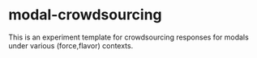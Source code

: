 # modal-crowdsourcing

This is an experiment template for crowdsourcing responses for modals under various (force,flavor) contexts.
